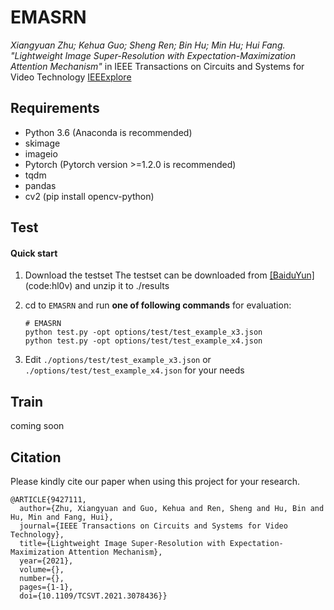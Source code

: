 # EMASRN
*Xiangyuan Zhu; Kehua Guo; Sheng Ren; Bin Hu; Min Hu; Hui Fang. "Lightweight Image Super-Resolution with Expectation-Maximization Attention Mechanism"* in IEEE Transactions on Circuits and Systems for Video Technology [IEEExplore](https://ieeexplore.ieee.org/document/9427111)

## Requirements
- Python 3.6 (Anaconda is recommended)
- skimage
- imageio
- Pytorch (Pytorch version >=1.2.0 is recommended)
- tqdm 
- pandas
- cv2 (pip install opencv-python)

## Test

#### Quick start
1. Download the testset
The testset can be downloaded from [[BaiduYun]](https://pan.baidu.com/s/18NsZHMbhSu14GxAw9jMgIw)(code:hl0v) and unzip it to ./results

2. cd to `EMASRN` and run **one of following commands** for evaluation:

   ```shell
   # EMASRN
   python test.py -opt options/test/test_example_x3.json
   python test.py -opt options/test/test_example_x4.json
   
3. Edit `./options/test/test_example_x3.json` or `./options/test/test_example_x4.json` for your needs

## Train
coming soon

## Citation
Please kindly cite our paper when using this project for your research.
```
@ARTICLE{9427111,
  author={Zhu, Xiangyuan and Guo, Kehua and Ren, Sheng and Hu, Bin and Hu, Min and Fang, Hui},
  journal={IEEE Transactions on Circuits and Systems for Video Technology}, 
  title={Lightweight Image Super-Resolution with Expectation-Maximization Attention Mechanism}, 
  year={2021},
  volume={},
  number={},
  pages={1-1},
  doi={10.1109/TCSVT.2021.3078436}}
```
